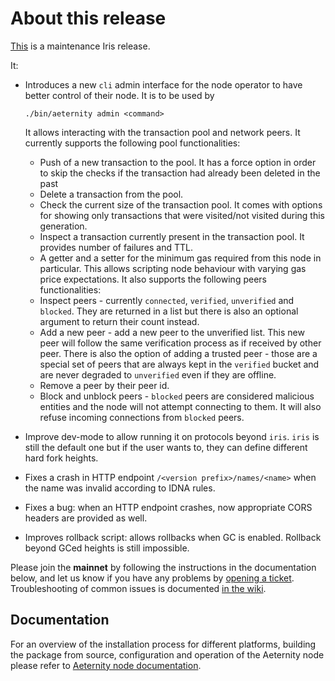 # About this release

[This](https://github.com/aeternity/aeternity/releases/tag/v6.4.0) is a maintenance Iris release.

It:

* Introduces a new `cli` admin interface for the node operator to have better
  control of their node. It is to be used by
  ```
  ./bin/aeternity admin <command>
  ```
  It allows interacting with the transaction pool and network peers.
  It currently supports the following pool functionalities:
  * Push of a new transaction to the pool. It has a force option in order to
    skip the checks if the transaction had already been deleted in the past
  * Delete a transaction from the pool.
  * Check the current size of the transaction pool. It comes with options for
    showing only transactions that were visited/not visited during this
    generation.
  * Inspect a transaction currently present in the transaction pool. It
    provides number of failures and TTL.
  * A getter and a setter for the minimum gas required from this node in
    particular. This allows scripting node behaviour with varying gas price
    expectations. 
  It also supports the following peers functionalities:
  * Inspect peers - currently `connected`, `verified`, `unverified` and
    `blocked`.  They are returned in a list but there is also an optional
    argument to return their count instead.
  * Add a new peer - add a new peer to the unverified list. This new peer
    will follow the same verification process as if received by other peer.
    There is also the option of adding a trusted peer - those are a special
    set of peers that are always kept in the `verified` bucket and are never
    degraded to `unverified` even if they are offline.
  * Remove a peer by their peer id.
  * Block and unblock peers - `blocked` peers are considered malicious entities
    and the node will not attempt connecting to them. It will also refuse
    incoming connections from `blocked` peers.

* Improve dev-mode to allow running it on protocols beyond `iris`. `iris` is
  still the default one but if the user wants to, they can define different
  hard fork heights.

* Fixes a crash in HTTP endpoint `/<version prefix>/names/<name>` when the
  name was invalid according to IDNA rules.
  
* Fixes a bug: when an HTTP endpoint crashes, now appropriate CORS headers are
  provided as well.

* Improves rollback script: allows rollbacks when GC is enabled. Rollback
  beyond GCed heights is still impossible.
 

Please join the **mainnet** by following the instructions in the documentation below,
and let us know if you have any problems by [opening a ticket](https://github.com/aeternity/aeternity/issues).
Troubleshooting of common issues is documented [in the wiki](https://github.com/aeternity/aeternity/wiki/Troubleshooting).

## Documentation

For an overview of the installation process for different platforms,
building the package from source, configuration and operation of the Aeternity
node please refer to [Aeternity node documentation](https://docs.aeternity.io/).
 

